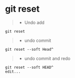 # git reset

> * Undo add

    git reset

> * undo commit

    git reset --soft Head^

> * undo commit and redo

    git reset --soft HEAD^
    edit...
